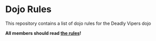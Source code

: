 Dojo Rules
==========

This repository contains a list of dojo rules for the Deadly Vipers dojo

**All members should read [the rules](https://github.com/deadlyvipers)!**

